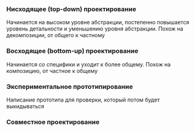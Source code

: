 ### Нисходящее (top-down) проектирование

Начинается на высоком уровне абстракции, постепенно повышается уровень детальности и уменьшению уровня абстракции. 
Похож на декомпозиции, от общего к частному
### Восходящее (bottom-up) проектирование

Начинается со специфики и уходит к более общему.
Похож на композицию, от частное к общему
### Экспериментальное прототипирование

Написание прототипа для проверки, который потом будет выкидываться
### Совместное проектирование